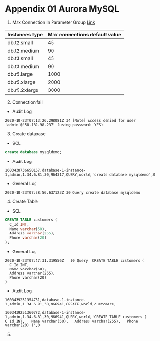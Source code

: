 # Appendix 01 Aurora MySQL
1. Max Connection
In Parameter Group [Link](https://docs.aws.amazon.com/zh_tw/AmazonRDS/latest/AuroraUserGuide/AuroraMySQL.Managing.Performance.html)  

| Instances type | Max connections default value |
| -------------- | ----------------------------- |
| db.t2.small    | 45                            |
| db.t2.medium   | 90                            |
| db.t3.small    | 45                            |
| db.t3.medium   | 90                            |
| db.r5.large    | 1000                          |
| db.r5.xlarge   | 2000                          |
| db.r5.2xlarge  | 3000                          |

2. Connection fail
- Audit Log
```
2020-10-23T07:13:26.298081Z 34 [Note] Access denied for user 'admin'@'58.182.98.237' (using password: YES)
```

3. Create database
- SQL
```sql
create database mysqldemo;
```

- Audit Log
```
1603438736650167,database-1-instance-1,admin,1.34.6.81,30,964317,QUERY,world,'create database mysqldemo',0
```

- General Log
```
2020-10-23T07:38:56.637123Z 30 Query create database mysqldemo
```

4. Create Table
- SQL
```sql
CREATE TABLE customers (
  C_Id INT,
  Name varchar(50),
  Address varchar(255),
  Phone varchar(20)
);
```
- General Log
```
2020-10-23T07:47:31.319556Z   30 Query	CREATE TABLE customers (
  C_Id INT,
  Name varchar(50),
  Address varchar(255),
  Phone varchar(20)
)
```

- Audit Log
```
1603439251354761,database-1-instance-1,admin,1.34.6.81,30,966941,CREATE,world,customers,
```
```
1603439251360772,database-1-instance-1,admin,1.34.6.81,30,966941,QUERY,world,'CREATE TABLE customers (   C_Id INT,   Name varchar(50),   Address varchar(255),   Phone varchar(20) )',0
```

5. 